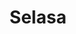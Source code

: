 ---
title: Selasa
items:
  - startAt: 07:50
    endAt: 11:10
    subjectCode: rpl317
    type: practice
    room: TA 12.2
  - startAt: 12:50
    endAt: 16:10
    subjectCode: rpl313
    type: practice
    room: TA 11.2
---